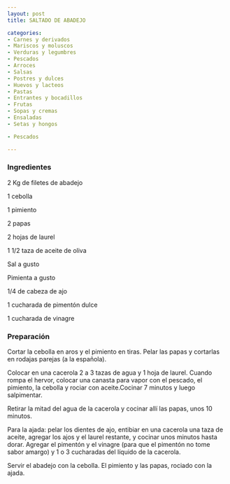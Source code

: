 ```yaml
---
layout: post
title: SALTADO DE ABADEJO

categories:
- Carnes y derivados
- Mariscos y moluscos
- Verduras y legumbres
- Pescados
- Arroces
- Salsas
- Postres y dulces
- Huevos y lacteos
- Pastas
- Entrantes y bocadillos
- Frutas
- Sopas y cremas
- Ensaladas
- Setas y hongos

- Pescados

---
```


<h3>Ingredientes</h3>

2 Kg de filetes de abadejo

1 cebolla

1 pimiento

2 papas

2 hojas de laurel

1 1/2 taza de aceite de oliva

Sal a gusto

Pimienta a gusto

1/4 de cabeza de ajo

1 cucharada de pimentón dulce

1 cucharada de vinagre

<h3>Preparación</h3>

Cortar la cebolla en aros y el pimiento en tiras. Pelar las papas y cortarlas en rodajas parejas (a la española).

Colocar en una cacerola 2 a 3 tazas de agua y 1 hoja de laurel. Cuando rompa el hervor, colocar una canasta para vapor con el pescado, el pimiento, la cebolla y rociar con aceite.Cocinar 7 minutos y luego salpimentar.

Retirar la mitad del agua de la cacerola y cocinar allí las papas, unos 10 minutos.

Para la ajada: pelar los dientes de ajo, entibiar en una cacerola una taza de aceite, agregar los ajos y el laurel restante, y cocinar unos minutos hasta dorar. Agregar el pimentón y el vinagre (para que el pimentón no tome sabor amargo) y 1 o 3 cucharadas del líquido de la cacerola.

Servir el abadejo con la cebolla. El pimiento y las papas, rociado con la ajada.

